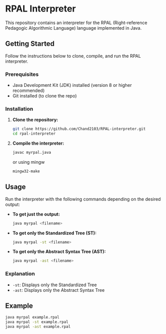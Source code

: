 # RPAL Interpreter

This repository contains an interpreter for the RPAL (Right-reference Pedagogic Algorithmic Language) language implemented in Java.

## Getting Started

Follow the instructions below to clone, compile, and run the RPAL interpreter.

### Prerequisites

- Java Development Kit (JDK) installed (version 8 or higher recommended)
- Git installed (to clone the repo)

### Installation

1. **Clone the repository:**

   ```bash
   git clone https://github.com/Chand2103/RPAL-interpreter.git
   cd rpal-interpreter
   ```

2. **Compile the interpreter:**

   ```bash
   javac myrpal.java
   ```
   or using mingw
   ```bash
   mingw32-make 
   ```   

## Usage

Run the interpreter with the following commands depending on the desired output:

- **To get just the output:**

  ```bash
  java myrpal <filename>
  ```

- **To get only the Standardized Tree (ST):**

  ```bash
  java myrpal -st <filename>
  ```

- **To get only the Abstract Syntax Tree (AST):**

  ```bash
  java myrpal -ast <filename>
  ```

### Explanation

- `-st`: Displays only the Standardized Tree
- `-ast`: Displays only the Abstract Syntax Tree

## Example

```bash
java myrpal example.rpal
java myrpal -st example.rpal
java myrpal -ast example.rpal
```


